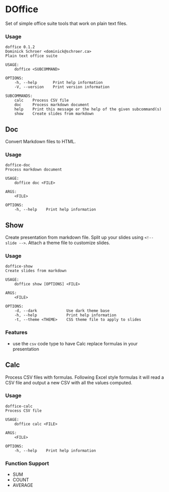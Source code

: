# DOffice

Set of simple office suite tools that work on plain text files. 

### Usage

```
doffice 0.1.2
Dominick Schroer <dominick@schroer.ca>
Plain text office suite

USAGE:
    doffice <SUBCOMMAND>

OPTIONS:
    -h, --help       Print help information
    -V, --version    Print version information

SUBCOMMANDS:
    calc    Process CSV file
    doc     Process markdown document
    help    Print this message or the help of the given subcommand(s)
    show    Create slides from markdown
```

## Doc

Convert Markdown files to HTML.

### Usage

```
doffice-doc 
Process markdown document

USAGE:
    doffice doc <FILE>

ARGS:
    <FILE>    

OPTIONS:
    -h, --help    Print help information
```

## Show

Create presentation from markdown file. 
Split up your slides using `<!-- slide -->`. 
Attach a theme file to customize slides.

### Usage

```
doffice-show 
Create slides from markdown

USAGE:
    doffice show [OPTIONS] <FILE>

ARGS:
    <FILE>    

OPTIONS:
    -d, --dark             Use dark theme base
    -h, --help             Print help information
    -t, --theme <THEME>    CSS theme file to apply to slides
```

### Features

- use the `csv` code type to have Calc replace formulas in your presentation

## Calc

Process CSV files with formulas. Following Excel style formulas it will read a CSV file and output a new CSV with all the values computed.

### Usage

```
doffice-calc 
Process CSV file

USAGE:
    doffice calc <FILE>

ARGS:
    <FILE>    

OPTIONS:
    -h, --help    Print help information
```

### Function Support
- SUM
- COUNT
- AVERAGE
